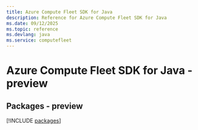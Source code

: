 ```yaml
---
title: Azure Compute Fleet SDK for Java
description: Reference for Azure Compute Fleet SDK for Java
ms.date: 09/12/2025
ms.topic: reference
ms.devlang: java
ms.service: computefleet
---
```

# Azure Compute Fleet SDK for Java - preview
## Packages - preview
[!INCLUDE [packages](compute-fleet-index.md)]